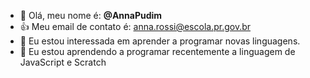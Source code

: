 - 👋 Olá, meu nome é: **@AnnaPudim**
- :+1: Meu email de contato é: anna.rossi@escola.pr.gov.br
- 👀 Eu estou interessada em aprender a programar novas linguagens.
- 🌱 Eu estou aprendendo a programar recentemente a linguagem de JavaScript e Scratch

